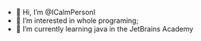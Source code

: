 - 👋 Hi, I’m @ICalmPersonI
- 👀 I’m interested in whole programing;
- 🌱 I’m currently learning java in the JetBrains Academy

<!---
ICalmPersonI/ICalmPersonI is a ✨ special ✨ repository because its `README.md` (this file) appears on your GitHub profile.
You can click the Preview link to take a look at your changes.
--->
